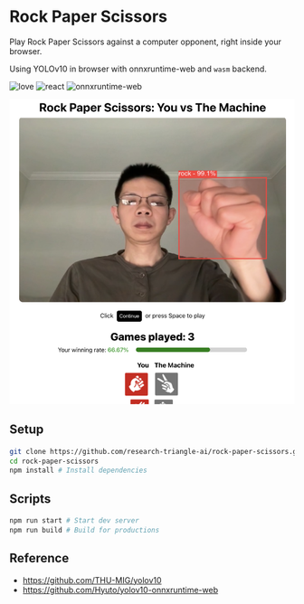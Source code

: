 # Rock Paper Scissors

Play Rock Paper Scissors against a computer opponent, right inside your browser.

Using YOLOv10 in browser with onnxruntime-web and `wasm` backend.

![love](https://img.shields.io/badge/Made%20with-🖤-white)
![react](https://img.shields.io/badge/React-blue?logo=react)
![onnxruntime-web](https://img.shields.io/badge/onnxruntime--web-white?logo=onnx&logoColor=black)

<p align="center">
  <img src="./sample.png" />
</p>

## Setup

```bash
git clone https://github.com/research-triangle-ai/rock-paper-scissors.git
cd rock-paper-scissors
npm install # Install dependencies
```

## Scripts

```bash
npm run start # Start dev server
npm run build # Build for productions
```

## Reference

- https://github.com/THU-MIG/yolov10
- https://github.com/Hyuto/yolov10-onnxruntime-web
